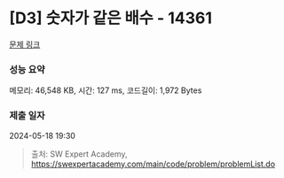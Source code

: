 # [D3] 숫자가 같은 배수 - 14361 

[문제 링크](https://swexpertacademy.com/main/code/problem/problemDetail.do?contestProbId=AYCnY9Kqu6YDFARx) 

### 성능 요약

메모리: 46,548 KB, 시간: 127 ms, 코드길이: 1,972 Bytes

### 제출 일자

2024-05-18 19:30



> 출처: SW Expert Academy, https://swexpertacademy.com/main/code/problem/problemList.do